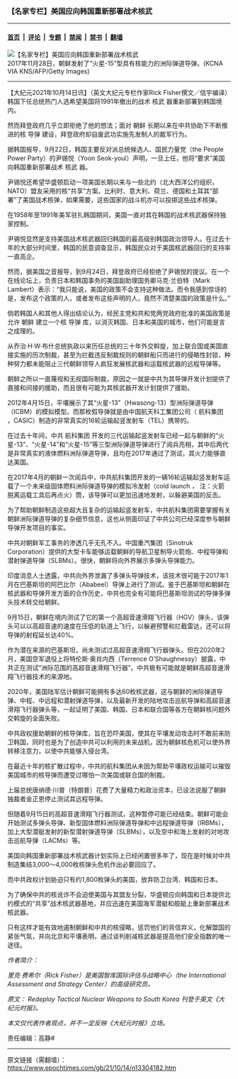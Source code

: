### 【名家专栏】美国应向韩国重新部署战术核武

---

#### [首页](../../../..?n13304182) &nbsp;|&nbsp; [评论](../../../../../epoch-comment?n13304182) &nbsp;|&nbsp; [专题](../../../../../epoch-special?n13304182) &nbsp;|&nbsp; [禁闻](../../../../../epoch-news?n13304182) &nbsp;|&nbsp; [禁书](../../../../../books?n13304182) &nbsp;|&nbsp; [翻墙](https://github.com/gfw-breaker/nogfw/blob/master/README.md?n13304182)


<div><img alt="【名家专栏】美国应向韩国重新部署战术核武" class="attachment-djy_600_400 size-djy_600_400 wp-post-image" src="https://i.epochtimes.com/assets/uploads/2021/10/id13304335-GettyImages-882026740-600x400.jpg"/>
<div class="caption">
 2017年11月28日，朝鲜发射了“火星-15”型具有核能力的洲际弹道导弹。(KCNA VIA KNS/AFP/Getty Images)
</div></div><hr/><div class="post_content" id="artbody" itemprop="articleBody">
 <!-- article content begin -->
 <p>
  【大纪元2021年10月14日讯】（英文大纪元专栏作家Rick Fisher撰文／信宇编译）韩国下任总统热门人选希望美国将1991年撤出的战术
  <ok href="https://www.epochtimes.com/gb/tag/%E6%A0%B8%E6%AD%A6.html">
   核武
  </ok>
  器重新部署到韩国境内。
 </p>
 <p>
  然而拜登政府几乎立即拒绝了他的想法；面对
  <ok href="https://www.epochtimes.com/gb/tag/%E6%9C%9D%E9%B2%9C.html">
   朝鲜
  </ok>
  长期以来在中共协助下不断推进的核
  <ok href="https://www.epochtimes.com/gb/tag/%E5%AF%BC%E5%BC%B9.html">
   导弹
  </ok>
  建设，拜登政府却自废武功实施先发制人的裁军行为。
 </p>
 <p>
  据韩国报导，9月22日，韩国主要反对派总统候选人、国民力量党（the People Power Party）的尹锡悦（Yoon Seok-youl）声明，一旦上任，他将“要求”美国向韩国重新部署战术
  <ok href="https://www.epochtimes.com/gb/tag/%E6%A0%B8%E6%AD%A6.html">
   核武
  </ok>
  器。
 </p>
 <p>
  尹锡悦还希望华盛顿启动一项美国长期以来与一些北约（北大西洋公约组织，NATO）盟友采用的核“共享”方案。比利时、意大利、荷兰、德国和土耳其“部署”了美国战术核弹，如果需要，这些国家的战斗机亦可以投掷这些战术核弹。
 </p>
 <p>
  在1958年至1991年美军驻扎韩国期间，美国一直对其在韩国的战术核武器保持独家控制。
 </p>
 <p>
  尹锡悦显然是支持美国战术核武器回归韩国的最高级别韩国政治领导人。在过去十年的大部分时间里，韩国的民意调查显示，韩国民众对于美国核武器回归的支持率一直高企。
 </p>
 <p>
  然而，据美国之音报导，到9月24日，拜登政府已经拒绝了尹锡悦的提议。在一个在线论坛上，负责日本和韩国事务的美国副助理国务卿马克‧兰伯特（Mark Lambert）表示：“我只能说，美国的政策不会支持这种做法。而令我感到惊讶的是，发布这个政策的人，或者发布这些声明的人，竟然不清楚美国的政策是什么。”
 </p>
 <p>
  倘若韩国人和其他人得出结论认为，经民主党和共和党两党政府批准的美国政策是允许
  <ok href="https://www.epochtimes.com/gb/tag/%E6%9C%9D%E9%B2%9C.html">
   朝鲜
  </ok>
  建立一个核
  <ok href="https://www.epochtimes.com/gb/tag/%E5%AF%BC%E5%BC%B9.html">
   导弹
  </ok>
  库，以消灭韩国、日本和美国的城市，他们可能是言之成理的。
 </p>
 <p>
  从乔治‧H‧W‧布什总统执政以来历任总统的三十年外交斡旋，加上联合国或美国直接实施的历次制裁，甚至为拦截违反制裁规则的朝鲜船只而进行的侵略性封锁，种种努力都未能阻止三代朝鲜领导人疯狂发展核武器和运载核武器的远程导弹等。
 </p>
 <p>
  朝鲜之所以一直蔑视和无视国际制裁，原因之一就是中共为其导弹开发计划提供了直接和间接的援助，而且很有可能为其核武器开发计划提供了援助。
 </p>
 <p>
  2012年4月15日，平壤展示了其“火星-13”（Hwasong-13）型洲际弹道导弹（ICBM）的模拟模型。而那枚假导弹就是由中国航天科工集团公司（
  <ok href="https://www.epochtimes.com/gb/tag/%E8%88%AA%E7%A7%91%E9%9B%86%E5%9B%A2.html">
   航科集团
  </ok>
  ，CASIC）制造的非常真实的16轮运输起竖发射车（TEL）携带的。
 </p>
 <p>
  在过去十年间，中共
  <ok href="https://www.epochtimes.com/gb/tag/%E8%88%AA%E7%A7%91%E9%9B%86%E5%9B%A2.html">
   航科集团
  </ok>
  开发的三代运输起竖发射车已经一起与朝鲜的“火星-13”、“火星-14”和“火星-15”等三型洲际弹道导弹进行了阅兵亮相，其中后两代是非常真实的液体燃料洲际弹道导弹，且均在2017年通过了测试，其火力能够直达美国。
 </p>
 <p>
  在2017年4月的朝鲜一次阅兵中，中共航科集团开发的一辆16轮运输起竖发射车运载了一个未来级固体燃料洲际弹道导弹的模拟冷发射（cold launch
  <em>
   ，
  </em>
  注：火箭脱离运载工具后再点火）筒，该导弹可以更加迅速地发射，以躲避美国的反击。
 </p>
 <p>
  为了帮助朝鲜制造这些超大且复杂的运输起竖发射车，中共航科集团需要掌握有关朝鲜洲际弹道导弹的复杂细节信息，这也从侧面印证了中共公司已经深度参与朝鲜导弹开发项目的事实。
 </p>
 <p>
  中共对朝鲜军工事务的渗透几乎无孔不入。中国重汽集团（Sinotruk Corporation）提供的大型卡车能够运载朝鲜的导航卫星制导火箭炮、中程导弹和潜射弹道导弹（SLBMs）。很快，朝鲜将向外界展示多弹头导弹能力。
 </p>
 <p>
  印度消息人士透露，中共向外界泄漏了多弹头导弹技术，该技术很可能于2017年1月在巴基斯坦的阿巴比尔（Ababeel）导弹上进行了测试。鉴于巴基斯坦和朝鲜在核武器和导弹开发方面的合作历史，中共也完全有可能将巴基斯坦测试的导弹多弹头技术转交给朝鲜。
 </p>
 <p>
  9月15日，朝鲜在境内测试了它的第一个高超音速滑翔飞行器（HGV）弹头，该弹头可以以高超音速的速度在压低的轨道上飞行，以躲避预警和拦截雷达，还可以将导弹的射程延长达40%。
 </p>
 <p>
  作为潜在来源的巴基斯坦，尚未测试过高超音速滑翔飞行器弹头。但在2020年2月，美国空军退役上将特伦斯‧奥肖内西（Terrence O’Shaughnessy）披露，中共正在测试“洲际范围的高超音速滑翔飞行器”。中共极有可能就是朝鲜高超音速滑翔飞行器技术的来源地。
 </p>
 <p>
  2020年，美国陆军估计朝鲜可能拥有多达60枚核武器，这与朝鲜的洲际弹道导弹、中程、中远程和潜射弹道导弹，以及最新开发的陆地攻击巡航导弹和高超音速滑翔飞行器弹头等，一起证明了美国、韩国、日本和联合国等各方在朝鲜核问题外交斡旋的全面失败。
 </p>
 <p>
  中共政权援助朝鲜的核导弹库，旨在恐吓美国，使其在平壤发动攻击时不敢前来防卫韩国，同时也是为了创造中共可以利用的未来战机，因为朝鲜核危机可以使外界转移注意力，以使中共能够入侵台湾。
 </p>
 <p>
  在最近十年的核扩散过程中，中共的航科集团从未因为帮助平壤政权运输可以摧毁美国城市的核导弹而遭受过哪怕一次美国或联合国的制裁。
 </p>
 <p>
  上届总统唐纳德‧川普（特朗普）花费了大量精力和政治资本，已设法说服了朝鲜独裁者金正恩停止测试其远程导弹。
 </p>
 <p>
  但随着9月15日的高超音速滑翔飞行器测试，这种暂停可能已经结束。朝鲜可能会开始测试多弹头导弹、新型固体燃料洲际弹道导弹和中远程弹道导弹（IRBMs），加上大型潜艇发射的新型潜射弹道导弹（SLBMs），以及空中和海上发射的对地攻击巡航导弹（LACMs）等。
 </p>
 <p>
  美国向韩国重新部署战术核武器计划实际上已经闲置很多年了，现在是时候对中共制造集结3,000～4,000枚核弹头危机作出必要回应了。
 </p>
 <p>
  而中共政权计划胁迫只有约1,800枚弹头的美国，放弃防卫台湾、韩国和日本。
 </p>
 <p>
  为了确保中共的核讹诈不会迫使美国与其盟友分裂，华盛顿应向韩国和日本提供北约模式的“共享”战术核武器基地，并应迅速在美国海军潜艇和舰艇上重新部署战术核武器。
 </p>
 <p>
  只有这样才能有效地遏制朝鲜和中共的核侵略，惩罚他们的背信弃义，化解盟国的紧张气氛，并向北京和平壤表明，通过谈判削减核武器是提高他们安全指数的唯一途径。
 </p>
 <p>
  <em>
   作者简介：
  </em>
 </p>
 <p>
  <em>
   里克‧费希尔（Rick Fisher）是美国智库国际评估与战略中心（the International Assessment and Strategy Center）的高级研究员。
  </em>
 </p>
 <p>
  <em>
   原文：
   <ok href="https://www.theepochtimes.com/redeploy-tactical-nuclear-weapons-to-south-korea_4035340.html">
    Redeploy Tactical Nuclear Weapons to South Korea
   </ok>
   刊登于英文《大纪元时报》。
  </em>
 </p>
 <p>
  <em>
   本文仅代表作者观点，并不一定反映《大纪元时报》立场。
  </em>
 </p>
 <p>
  责任编辑：高静#
 </p>
 <!-- article content end -->
 <div id="below_article_ad">
 </div>
</div>


---

原文链接（需翻墙）：https://www.epochtimes.com/gb/21/10/14/n13304182.htm